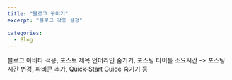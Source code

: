 ```yaml
---
title: "블로그 꾸미기"
excerpt: "블로그 각종 설정"

categories:
  - Blog
---
```


블로그 아바타 적용, 포스트 제목 언더라인 숨기기, 
포스팅 타이틀 소요시간 -> 포스팅 시간 변경,
파비콘 추가, Quick-Start Guide 숨기기 등